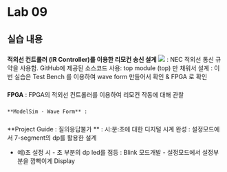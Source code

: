 # Lab 09
## 실습 내용
 ###
  **적외선 컨트롤러 (IR Controller)를 이용한 리모컨 송신 설계** ![](https://github.com/woongchoi-sookmyung/LogicDesign/blob/master/practice07/figs/block_diagram.png) : NEC 적외선 통신 규약을 사용함.
  GitHub에 제공된 소스코드 사용: top module (top) 만 채워서 설계 : 이번 실습은 Test Bench 를 이용하여 wave form 만들어서 확인 & FPGA 로 확인
  ### 
  **FPGA** : FPGA의 적외선 컨트롤러를 이용하여 리모컨 작동에 대해 관찰 
   ###
    **ModelSim - Wave Form** : 

###
 **Project Guide : 질의응답불가 ** : 시:분:초에 대한 디지털 시계 완성 : 설정모드에서 7-segment의 dp를 활용한 설계
  - 예)초 설정 시 - 초 부분의 dp led를 점등 : Blink 모드개발 - 설정모드에서 설정부분을 깜빡이게 Display
<!--stackedit_data:
eyJoaXN0b3J5IjpbLTEwMTE5Nzc0NiwtMTk5NDM0Mjc2MCwyMT
EwODk2OTQ3LC0yMTAxODc2MTU5XX0=
-->